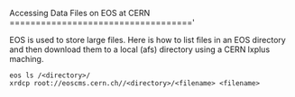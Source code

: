 Accessing Data Files on EOS at CERN
==================================='

EOS is used to store large files. Here is how to list files in an EOS directory and then download them to a local (afs) directory using a CERN lxplus maching.

    eos ls /<directory>/
    xrdcp root://eoscms.cern.ch//<directory>/<filename> <filename>

